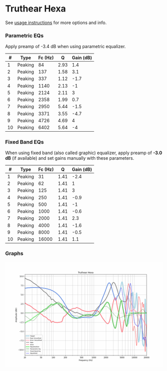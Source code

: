 # Truthear Hexa
See [usage instructions](https://github.com/jaakkopasanen/AutoEq#usage) for more options and info.

### Parametric EQs
Apply preamp of -3.4 dB when using parametric equalizer.

|   # | Type    |   Fc (Hz) |    Q |   Gain (dB) |
|-----|---------|-----------|------|-------------|
|   1 | Peaking |        84 | 2.93 |         1.4 |
|   2 | Peaking |       137 | 1.58 |         3.1 |
|   3 | Peaking |       337 | 1.12 |        -1.7 |
|   4 | Peaking |      1140 | 2.13 |        -1   |
|   5 | Peaking |      2124 | 2.11 |         3   |
|   6 | Peaking |      2358 | 1.99 |         0.7 |
|   7 | Peaking |      2950 | 5.44 |        -1.5 |
|   8 | Peaking |      3371 | 3.55 |        -4.7 |
|   9 | Peaking |      4726 | 4.69 |         4   |
|  10 | Peaking |      6402 | 5.64 |        -4   |

### Fixed Band EQs
When using fixed band (also called graphic) equalizer, apply preamp of **-3.0 dB** (if available) and set gains manually with these parameters.

|   # | Type    |   Fc (Hz) |    Q |   Gain (dB) |
|-----|---------|-----------|------|-------------|
|   1 | Peaking |        31 | 1.41 |        -2.4 |
|   2 | Peaking |        62 | 1.41 |         1   |
|   3 | Peaking |       125 | 1.41 |         3   |
|   4 | Peaking |       250 | 1.41 |        -0.9 |
|   5 | Peaking |       500 | 1.41 |        -1   |
|   6 | Peaking |      1000 | 1.41 |        -0.6 |
|   7 | Peaking |      2000 | 1.41 |         2.3 |
|   8 | Peaking |      4000 | 1.41 |        -1.6 |
|   9 | Peaking |      8000 | 1.41 |        -0.5 |
|  10 | Peaking |     16000 | 1.41 |         1.1 |

### Graphs
![](./Truthear%20Hexa.png)
